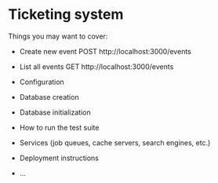 # Ticketing system

Things you may want to cover:

* Create new event
    POST http://localhost:3000/events
* List all events
    GET http://localhost:3000/events
* Configuration

* Database creation

* Database initialization

* How to run the test suite

* Services (job queues, cache servers, search engines, etc.)

* Deployment instructions

* ...